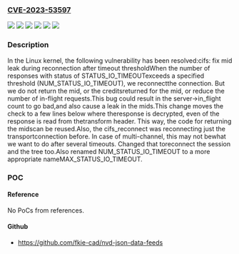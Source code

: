 ### [CVE-2023-53597](https://cve.mitre.org/cgi-bin/cvename.cgi?name=CVE-2023-53597)
![](https://img.shields.io/static/v1?label=Product&message=Linux&color=blue)
![](https://img.shields.io/static/v1?label=Version&message=&color=brightgreen)
![](https://img.shields.io/static/v1?label=Version&message=5.10%20&color=brightgreen)
![](https://img.shields.io/static/v1?label=Version&message=8e670f77c4a55013db6d23b962f9bf6673a5e7b6%20&color=brightgreen)
![](https://img.shields.io/static/v1?label=Version&message=fa6d7a5853f93efb088aba36af12cb1944156411%20&color=brightgreen)
![](https://img.shields.io/static/v1?label=Vulnerability&message=n%2Fa&color=blue)

### Description

In the Linux kernel, the following vulnerability has been resolved:cifs: fix mid leak during reconnection after timeout thresholdWhen the number of responses with status of STATUS_IO_TIMEOUTexceeds a specified threshold (NUM_STATUS_IO_TIMEOUT), we reconnectthe connection. But we do not return the mid, or the creditsreturned for the mid, or reduce the number of in-flight requests.This bug could result in the server->in_flight count to go bad,and also cause a leak in the mids.This change moves the check to a few lines below where theresponse is decrypted, even of the response is read from thetransform header. This way, the code for returning the midscan be reused.Also, the cifs_reconnect was reconnecting just the transportconnection before. In case of multi-channel, this may not bewhat we want to do after several timeouts. Changed that toreconnect the session and the tree too.Also renamed NUM_STATUS_IO_TIMEOUT to a more appropriate nameMAX_STATUS_IO_TIMEOUT.

### POC

#### Reference
No PoCs from references.

#### Github
- https://github.com/fkie-cad/nvd-json-data-feeds


